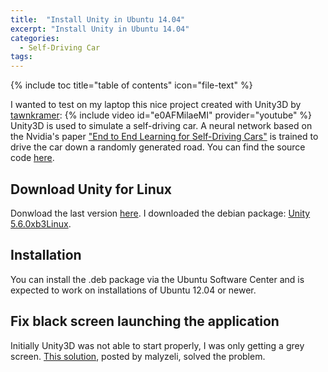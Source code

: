 ```yaml
---
title:  "Install Unity in Ubuntu 14.04"
excerpt: "Install Unity in Ubuntu 14.04"
categories: 
  - Self-Driving Car
tags:
---
```


{% include toc title="table of contents" icon="file-text" %}

I wanted to test on my laptop this nice project created with Unity3D by [tawnkramer](https://github.com/tawnkramer):
{% include video id="e0AFMilaeMI" provider="youtube" %}
Unity3D is used to simulate a self-driving car. A neural network based on the Nvidia's paper ["End to End Learning for Self-Driving Cars"](https://images.nvidia.com/content/tegra/automotive/images/2016/solutions/pdf/end-to-end-dl-using-px.pdf) is trained to drive the car down a randomly generated road. You can find the source code [here](https://github.com/tawnkramer/sdsandbox).



## Download Unity for Linux

Donwload the last version [here](https://forum.unity3d.com/threads/unity-on-linux-release-notes-and-known-issues.350256/). I downloaded the debian package: [Unity 5.6.0xb3Linux](http://beta.unity3d.com/download/35e1927e3b6b/public_download.html).

## Installation
You can install the .deb package via the Ubuntu Software Center and is expected to work on installations of Ubuntu 12.04 or newer.

## Fix black screen launching the application
Initially Unity3D was not able to start properly, I was only getting a grey screen. [This solution](https://forum.unity3d.com/threads/dark-grey-screen-fix.448936/), posted by malyzeli, solved the problem.